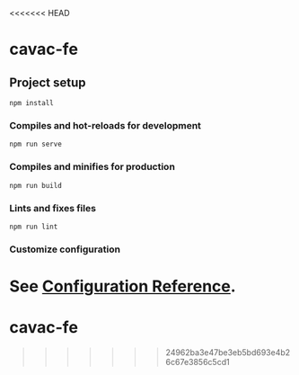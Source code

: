 <<<<<<< HEAD
# cavac-fe

## Project setup
```
npm install
```

### Compiles and hot-reloads for development
```
npm run serve
```

### Compiles and minifies for production
```
npm run build
```

### Lints and fixes files
```
npm run lint
```

### Customize configuration
See [Configuration Reference](https://cli.vuejs.org/config/).
=======
# cavac-fe
>>>>>>> 24962ba3e47be3eb5bd693e4b26c67e3856c5cd1
